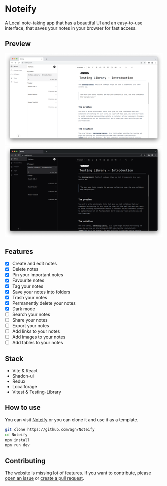 # Noteify


A Local note-taking app that has a beautiful UI and an easy-to-use interface, that saves your notes in your browser for fast access.

## Preview 
![Noteify](./screenshots/noteify-light.png)
![Noteify](./screenshots/noteify-dark.png) 


## Features
- [x] Create and edit notes
- [x] Delete notes
- [x] Pin your important notes
- [x] Favourite notes
- [x] Tag your notes
- [x] Save your notes into folders
- [x] Trash your notes
- [x] Permanently delete your notes
- [x] Dark mode
- [ ] Search your notes
- [ ] Share your notes 
- [ ] Export your notes
- [ ] Add links to your notes
- [ ] Add images to your notes
- [ ] Add tables to your notes

## Stack

- Vite & React 
- Shadcn-ui
- Redux
- Localforage
- Vitest & Testing-Library


## How to use
You can visit [Noteify](https://noteify-three.vercel.app/) or you can clone it and use it as a template.

```bash
git clone https://github.com/agn/Noteify
cd Noteify
npm install
npm run dev
```


## Contributing 
The website is missing lot of features. If you want to contribute, please [open an issue](https://github.com/agn/Noteify/issues) or [create a pull request](https://github.com/agn/Noteify/pulls).